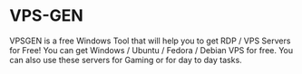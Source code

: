 # VPS-GEN
VPSGEN is a free Windows Tool that will help you to get RDP / VPS Servers for Free! You can get Windows / Ubuntu / Fedora / Debian VPS for free. You can also use these servers for Gaming or for day to day tasks.
